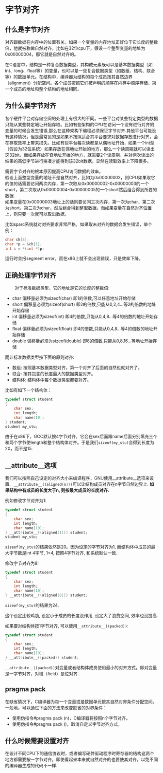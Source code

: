 # 字节对齐

## 什么是字节对齐

对齐跟数据在内存中的位置有关。如果一个变量的内存地址正好位于它长度的整数倍，他就被称做自然对齐。比如在32位cpu下，假设一个整型变量的地址为0x00000004，那它就是自然对齐的。

在C语言中，结构是一种复合数据类型，其构成元素既可以是基本数据类型（如int、long、float等）的变量，也可以是一些复合数据类型（如数组、结构、联合等）的数据单元。在结构中，编译器为结构的每个成员按其自然边界（alignment）分配空间。各个成员按照它们被声明的顺序在内存中顺序存储，第一个成员的地址和整个结构的地址相同。

## 为什么要字节对齐

各个硬件平台对存储空间的处理上有很大的不同。一些平台对某些特定类型的数据只能从某些特定地址开始存取。比如有些架构的CPU在访问一个没有进行对齐的变量的时候会发生错误,那么在这种架构下编程必须保证字节对齐.其他平台可能没有这种情况，但是最常见的是如果不按照适合其平台要求对数据存放进行对齐，会在存取效率上带来损失。比如有些平台每次读都是从偶地址开始，如果一个int型（假设为32位系统）如果存放在偶地址开始的地方，那么一个读周期就可以读出这32bit，而如果存放在奇地址开始的地方，就需要2个读周期，并对两次读出的结果的高低字节进行拼凑才能得到该32bit数据。显然在读取效率上下降很多。

需要字节对齐的根本原因提高CPU访问数据的效率。  
假设上面整型变量的地址不是自然对齐，比如为0x00000002，则CPU如果取它的值的话需要访问两次内存，第一次取从0x00000002-0x00000003的一个short，第二次取从0x00000004-0x00000005的一个short然后组合得到所要的数据.  
如果变量在0x00000003地址上的话则要访问三次内存，第一次为char，第二次为short，第三次为char，然后组合得到整型数据。而如果变量在自然对齐位置上，则只要一次就可以取出数据。  

比如sparc系统就对对齐要求非常严格，如果取未对齐的数据会发生错误，举个例：
```c
char ch[8];
char *p = &ch[1];
int i = *(int *)p;
```
运行时会报segment error，而在x86上就不会出现错误，只是效率下降。

## 正确处理字节对齐
　　
对于标准数据类型，它的地址是它的长度的整数倍:

+ char 偏移量必须为sizeof(char) 即1的倍数,可以任意地址开始存储
+ short 偏移量必须为sizeof(short) 即2的倍数,只能从0,2,4...等2的倍数的地址开始存储
+ int 偏移量必须为sizeof(int) 即4的倍数,只能从0,4,8...等4的倍数的地址开始存储
+ float 偏移量必须为sizeof(float) 即4的倍数,只能从0,4,8...等4的倍数的地址开始存储
+ double 偏移量必须为sizeof(double) 即8的倍数,只能从0,8,16...等地址开始存储

而非标准数据类型按下面的原则对齐:
　　
+ 数组: 按照基本数据类型对齐，第一个对齐了后面的自然也就对齐了。
+ 联合: 按其包含的长度最大的数据类型对齐。
+ 结构体: 结构体中每个数据类型都要对齐。

比如有如下一个结构体：
```c
typedef struct student
{
    char sex;
    int length;
    char name[10];
} student;
student my_stu;
```

由于在x86下，GCC默认按4字节对齐，它会在sex后面跟name后面分别填充三个和两个字节使length和整个结构体对齐。于是我们`sizeof(my_stu)`会得到长度为20，而不是15.

## __attribute__选项

我们可以按照自己设定的对齐大小来编译程序，GNU使用__attribute__选项来设置. ` __attribute__((aligned(n)))`可以让结构成员对齐在n字节自然边界上. **如果结构中有成员的长度大于n, 则按最大成员的长度对齐.**

例如修改字节对齐为1:
```c
typedef struct student
{
    char sex;
    int length;
    char name[10];
} __attribute__((aligned(1))) student;
student my_stu;
```
`sizeof(my_stu)`的结果依然是20。因为设定的字节对齐为1, 而结构体中成员的最大字节数是int 4字节, 1<4, 按照4字节对齐, 和系统默认一致.

修改字节对齐为8:
```c
typedef struct student
{
    char sex;
    int length;
    char name[10];
} __attribute__((aligned(8))) student;
```
`sizeof(my_stu)`的结果为24.

这个设定比较鸡肋, 设定小于成员的长度没作用, 设定大了浪费空间, 效率也没提高.

如果要对结构体按1字节对齐, 可以使用`__attribute__((packed))`:

```c
typedef struct student
{
    char sex;
    int length;
    char name[10];
} __attribute__((packed)) student;
```
`__attribute__((packed))`对变量或者结构体成员使用最小的对齐方式，即对变量是一字节对齐，对域（field）是位对齐.

## pragma pack

在缺省情况下，C编译器为每一个变量或是数据单元按其自然对界条件分配空间。一般地，可以通过下面的方法来改变缺省的对界条件：
+ 使用伪指令#pragma pack (n)，C编译器将按照n个字节对齐。
+ 使用伪指令#pragma pack ()，取消自定义字节对齐方式。


## 什么时候需要设置对齐

在设计不同CPU下的通信协议时，或者编写硬件驱动程序时寄存器的结构这两个地方都需要按一字节对齐。即使看起来本来就自然对齐的也要使其对齐，以免不同的编译器生成的代码不一样.
